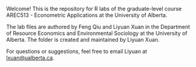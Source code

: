 Welcome! This is the repository for R labs of the graduate-level course AREC513 - Econometric Applications at the University of Alberta. 

The lab files are authored by Feng Qiu and Liyuan Xuan in the Department of Resource Economics and Environmental Sociology at the University of Alberta. 
The folder is created and maintained by Liyuan Xuan. 

For questions or suggestions, feel free to email Liyuan at lxuan@ualberta.ca.
